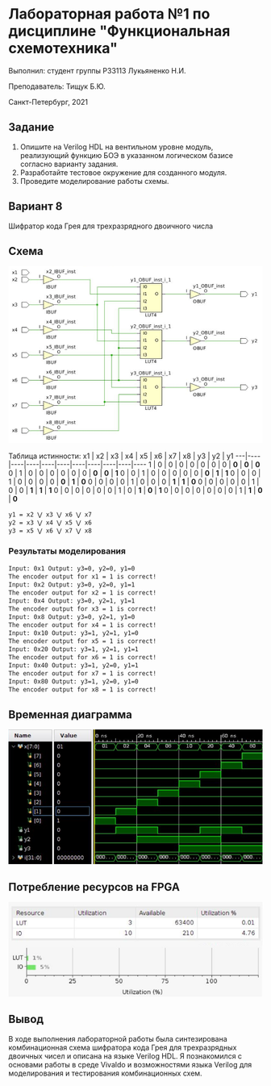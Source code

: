 # Лабораторная работа №1 по дисциплине "Функциональная схемотехника"
Выполнил: студент группы P33113 Лукьяненко Н.И.

Преподаватель: Тищук Б.Ю. 

Санкт-Петербург, 2021

## Задание
1. Опишите на Verilog HDL на вентильном уровне модуль, реализующий функцию БОЭ в указанном логическом базисе согласно варианту задания.
2. Разработайте тестовое окружение для созданного модуля.
3. Проведите моделирование работы схемы.

## Вариант 8
Шифратор кода Грея для трехразрядного двоичного числа

## Схема
![Schema](https://github.com/BeeRHaZaRD/Circuit-Design/blob/main/schema.png)

Таблица истинности:
x1 | x2 | x3 | x4 | x5 | x6 | x7 | x8 | y3 | y2 | y1
---|----|----|----|----|----|----|----|----|----|----
1 | 0 | 0 | 0 | 0 | 0 | 0 | 0 | **0** | **0** | **0**
0 | 1 | 0 | 0 | 0 | 0 | 0 | 0 | **0** | **0** | **1**
0 | 0 | 1 | 0 | 0 | 0 | 0 | 0 | **0** | **1** | **1**
0 | 0 | 0 | 1 | 0 | 0 | 0 | 0 | **0** | **1** | **0**
0 | 0 | 0 | 0 | 1 | 0 | 0 | 0 | **1** | **1** | **0**
0 | 0 | 0 | 0 | 0 | 1 | 0 | 0 | **1** | **1** | **1**
0 | 0 | 0 | 0 | 0 | 0 | 1 | 0 | **1** | **0** | **1**
0 | 0 | 0 | 0 | 0 | 0 | 0 | 1 | **1** | **0** | **0**

```
y1 = x2 ⋁ x3 ⋁ x6 ⋁ x7
y2 = x3 ⋁ x4 ⋁ x5 ⋁ x6
y3 = x5 ⋁ x6 ⋁ x7 ⋁ x8
```

### Результаты моделирования
```
Input: 0x1 Output: y3=0, y2=0, y1=0
The encoder output for x1 = 1 is correct!
Input: 0x2 Output: y3=0, y2=0, y1=1
The encoder output for x2 = 1 is correct!
Input: 0x4 Output: y3=0, y2=1, y1=1
The encoder output for x3 = 1 is correct!
Input: 0x8 Output: y3=0, y2=1, y1=0
The encoder output for x4 = 1 is correct!
Input: 0x10 Output: y3=1, y2=1, y1=0
The encoder output for x5 = 1 is correct!
Input: 0x20 Output: y3=1, y2=1, y1=1
The encoder output for x6 = 1 is correct!
Input: 0x40 Output: y3=1, y2=0, y1=1
The encoder output for x7 = 1 is correct!
Input: 0x80 Output: y3=1, y2=0, y1=0
The encoder output for x8 = 1 is correct!
```

## Временная диаграмма
![Time diagram](https://github.com/BeeRHaZaRD/Circuit-Design/blob/main/diagram.png)

## Потребление ресурсов на FPGA
![Resource load fpga](https://github.com/BeeRHaZaRD/Circuit-Design/blob/main/resource-load.png)

## Вывод
В ходе выполнения лабораторной работы была синтезирована комбинационная схема шифратора кода Грея для трехразрядных двоичных чисел и описана на языке Verilog HDL. Я познакомился с основами работы в среде Vivaldo и возможностями языка Verilog для моделирования и тестирования комбинационных схем.
